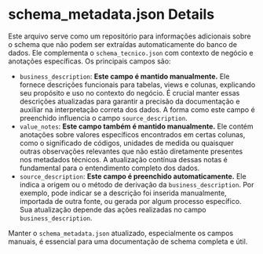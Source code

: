 # schema_metadata.json Details

Este arquivo serve como um repositório para informações adicionais sobre o schema que não podem ser extraídas automaticamente do banco de dados. Ele complementa o `schema_tecnico.json` com contexto de negócio e anotações específicas. Os principais campos são:

*   `business_description`: **Este campo é mantido manualmente.** Ele fornece descrições funcionais para tabelas, views e colunas, explicando seu propósito e uso no contexto do negócio. É crucial manter essas descrições atualizadas para garantir a precisão da documentação e auxiliar na interpretação correta dos dados. A forma como este campo é preenchido influencia o campo `source_description`.
*   `value_notes`: **Este campo também é mantido manualmente.** Ele contém anotações sobre valores específicos encontrados em certas colunas, como o significado de códigos, unidades de medida ou quaisquer outras observações relevantes que não estão diretamente presentes nos metadados técnicos. A atualização contínua dessas notas é fundamental para o entendimento completo dos dados.
*   `source_description`: **Este campo é preenchido automaticamente.** Ele indica a origem ou o método de derivação da `business_description`. Por exemplo, pode indicar se a descrição foi inserida manualmente, importada de outra fonte, ou gerada por algum processo específico. Sua atualização depende das ações realizadas no campo `business_description`.

Manter o `schema_metadata.json` atualizado, especialmente os campos manuais, é essencial para uma documentação de schema completa e útil. 